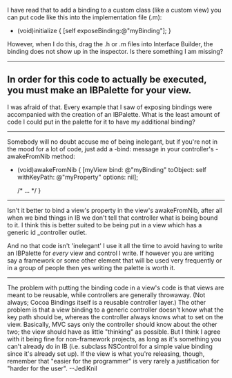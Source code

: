 I have read that to add a binding to a custom class (like a custom view) you can put code like this into the implementation file (.m):

    
+ (void)initialize
{
	[self exposeBinding:@"myBinding"];
}


However, when I do this, drag the .h or .m files into Interface Builder, the binding does not show up in the inspector.  Is there something I am missing?

----
In order for this code to actually be executed, you must make an IBPalette for your view.
----
I was afraid of that.  Every example that I saw of exposing bindings were accompanied with the creation of an IBPalette.  What is the least amount of code I could put in the palette for it to have my additional binding?

----

Somebody will no doubt accuse me of being inelegant, but if you're not in the mood for a lot of code, just add a -bind: message in your controller's -awakeFromNib method:

    
- (void)awakeFromNib {
	[myView bind: @"myBinding" toObject: self withKeyPath: @"myProperty" options: nil];

	/* ... */
}


----

Isn't it better to bind a view's property in the view's awakeFromNib, after all when we bind things in IB we don't tell that controller what is being bound to it. I think this is better suited to be being put in a view which has a generic id _controller outlet.

And no that code isn't 'inelegant' I use it all the time to avoid having to write an IBPalette for *every* view and control I write. If however you are writing say a framework or some other element that will be used very frequently or in a group of people then yes writing the palette is worth it.

----
The problem with putting the binding code in a view's code is that views are meant to be reusable, while controllers are generally throwaway. (Not always; Cocoa Bindings itself is a reusable controller layer.) The other problem is that a view binding to a generic controller doesn't know what the key path should be, whereas the controller always knows what to set on the view. Basically, MVC says only the controller should know about the other two; the view should have as little "thinking" as possible. But I think I agree with it being fine for non-framework projects, as long as it's something you can't already do in IB (i.e. subclass NSControl for a simple value binding since it's already set up). If the view is what you're releasing, though, remember that  "easier for the programmer" is very rarely a justification for "harder for the user". --JediKnil
